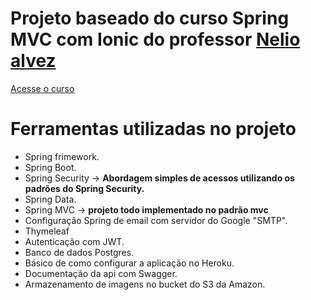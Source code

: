 # Projeto baseado do curso Spring MVC com Ionic do professor [Nelio alvez](https://github.com/acenelio)
[Acesse o curso](https://www.udemy.com/course/spring-boot-ionic/learn/lecture/10789340#overview)


# Ferramentas utilizadas no projeto
- Spring frimework.
- Spring Boot.
- Spring Security ->
**Abordagem simples de acessos utilizando os padrões do Spring Security.**
- Spring Data.
- Spring MVC ->
**projeto todo implementado no padrão mvc**
- Configuração Spring de email com servidor do Google "SMTP".
- Thymeleaf
- Autenticação com JWT.
- Banco de dados Postgres.
- Básico de como configurar a aplicação no Heroku.
- Documentação da api com Swagger.
- Armazenamento de imagens no bucket do S3 da Amazon.
